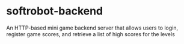 # softrobot-backend
An HTTP-based mini game backend server that allows users to login, register game scores, and retrieve a list of high scores for the levels
